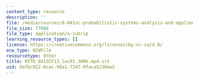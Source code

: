 ```yaml
---
content_type: resource
description: ''
file: /media/courses/6-041sc-probabilistic-systems-analysis-and-applied-probability-fall-2013/da7bc9228cac90a173479faca5230ae5_MIT6_041SCF13_lec01_300k.mp4.srt
file_size: 77066
file_type: application/x-subrip
learning_resource_types: []
license: https://creativecommons.org/licenses/by-nc-sa/4.0/
ocw_type: OCWFile
resourcetype: Other
title: MIT6_041SCF13_lec01_300k.mp4.srt
uid: da7bc922-8cac-90a1-7347-9faca5230ae5
---
```

